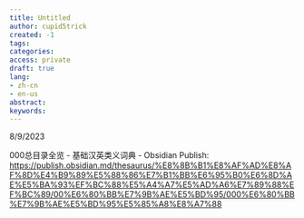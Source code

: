```yaml
---
title: Untitled
author: cupid5trick
created: -1
tags: 
categories: 
access: private
draft: true
lang:
- zh-cn
- en-us
abstract:
keywords:
---
```


8/9/2023

000总目录全览 - 基础汉英类义词典 - Obsidian Publish: <https://publish.obsidian.md/thesaurus/%E8%8B%B1%E8%AF%AD%E8%AF%8D%E4%B9%89%E5%88%86%E7%B1%BB%E6%95%B0%E6%8D%AE%E5%BA%93%EF%BC%88%E5%A4%A7%E5%AD%A6%E7%89%88%EF%BC%89/00%E6%80%BB%E7%9B%AE%E5%BD%95/000%E6%80%BB%E7%9B%AE%E5%BD%95%E5%85%A8%E8%A7%88>

